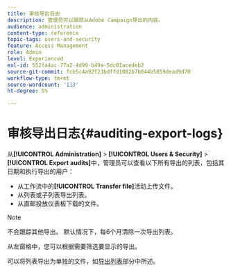 ```yaml
---
title: 审核导出日志
description: 管理员可以跟踪从Adobe Campaign导出的内容。
audience: administration
content-type: reference
topic-tags: users-and-security
feature: Access Management
role: Admin
level: Experienced
exl-id: 552fa4ac-77a2-4d99-b49a-5dc01acedeb2
source-git-commit: fcb5c4a92f23bdffd1082b7b044b5859dead9d70
workflow-type: tm+mt
source-wordcount: '113'
ht-degree: 5%

---
```


# 审核导出日志{#auditing-export-logs}

从&#x200B;**[!UICONTROL Administration]** > **[!UICONTROL Users & Security]** > **[!UICONTROL Export audits]**&#x200B;中，管理员可以查看以下所有导出的列表，包括其日期和执行导出的用户：

* 从工作流中的&#x200B;**[!UICONTROL Transfer file]**&#x200B;活动上传文件。
* 从列表或子列表导出列表。
* 从直邮投放仪表板下载的文件。

>[!NOTE]
>
>不会跟踪其他导出。 默认情况下，每6个月清除一次导出列表。

从左窗格中，您可以根据需要筛选要显示的导出。

可以将列表导出为单独的文件，如[导出列表](../../automating/using/exporting-lists.md)部分中所述。
